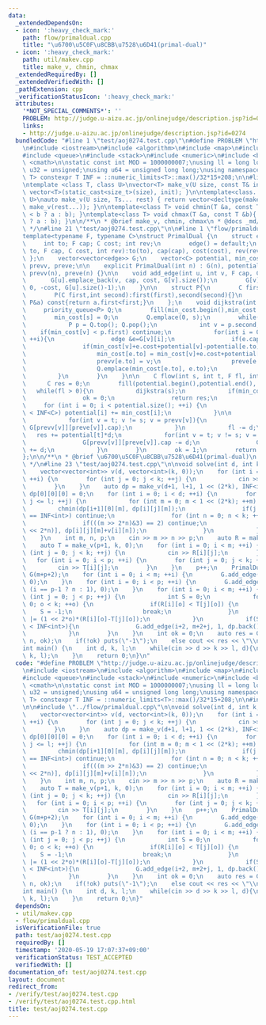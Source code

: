 ```yaml
---
data:
  _extendedDependsOn:
  - icon: ':heavy_check_mark:'
    path: flow/primaldual.cpp
    title: "\u6700\u5C0F\u8CBB\u7528\u6D41(primal-dual)"
  - icon: ':heavy_check_mark:'
    path: util/makev.cpp
    title: make_v, chmin, chmax
  _extendedRequiredBy: []
  _extendedVerifiedWith: []
  _pathExtension: cpp
  _verificationStatusIcon: ':heavy_check_mark:'
  attributes:
    '*NOT_SPECIAL_COMMENTS*': ''
    PROBLEM: http://judge.u-aizu.ac.jp/onlinejudge/description.jsp?id=0274
    links:
    - http://judge.u-aizu.ac.jp/onlinejudge/description.jsp?id=0274
  bundledCode: "#line 1 \"test/aoj0274.test.cpp\"\n#define PROBLEM \"http://judge.u-aizu.ac.jp/onlinejudge/description.jsp?id=0274\"\
    \n#include <iostream>\n#include <algorithm>\n#include <map>\n#include <set>\n\
    #include <queue>\n#include <stack>\n#include <numeric>\n#include <bitset>\n#include\
    \ <cmath>\n\nstatic const int MOD = 1000000007;\nusing ll = long long;\nusing\
    \ u32 = unsigned;\nusing u64 = unsigned long long;\nusing namespace std;\n\ntemplate<class\
    \ T> constexpr T INF = ::numeric_limits<T>::max()/32*15+208;\n\n#line 1 \"util/makev.cpp\"\
    \ntemplate <class T, class U>\nvector<T> make_v(U size, const T& init){ return\
    \ vector<T>(static_cast<size_t>(size), init); }\n\ntemplate<class... Ts, class\
    \ U>\nauto make_v(U size, Ts... rest) { return vector<decltype(make_v(rest...))>(static_cast<size_t>(size),\
    \ make_v(rest...)); }\n\ntemplate<class T> void chmin(T &a, const T &b){ a = (a\
    \ < b ? a : b); }\ntemplate<class T> void chmax(T &a, const T &b){ a = (a > b\
    \ ? a : b); }\n\n/**\n * @brief make_v, chmin, chmax\n * @docs _md/makev.md\n\
    \ */\n#line 21 \"test/aoj0274.test.cpp\"\n\n#line 1 \"flow/primaldual.cpp\"\n\
    template<typename F, typename C>\nstruct PrimalDual {\n    struct edge {\n   \
    \     int to; F cap; C cost; int rev;\n        edge() = default;\n        edge(int\
    \ to, F cap, C cost, int rev):to(to), cap(cap), cost(cost), rev(rev) {};\n   \
    \ };\n    vector<vector<edge>> G;\n    vector<C> potential, min_cost;\n    vector<int>\
    \ prevv, preve;\n\n    explicit PrimalDual(int n) : G(n), potential(n), min_cost(n),\
    \ prevv(n), preve(n) {}\n\n    void add_edge(int u, int v, F cap, C cost){\n \
    \       G[u].emplace_back(v, cap, cost, G[v].size());\n        G[v].emplace_back(u,\
    \ 0, -cost, G[u].size()-1);\n    }\n\n    struct P{\n        C first; int second;\n\
    \        P(C first,int second):first(first),second(second){}\n        bool operator<(const\
    \ P&a) const{return a.first<first;}\n    };\n    void dijkstra(int s){\n\n   \
    \     priority_queue<P> Q;\n        fill(min_cost.begin(),min_cost.end(), INF<C>);\n\
    \        min_cost[s] = 0;\n        Q.emplace(0, s);\n        while(!Q.empty()){\n\
    \            P p = Q.top(); Q.pop();\n            int v = p.second;\n        \
    \    if(min_cost[v] < p.first) continue;\n            for(int i = 0; i < G[v].size();\
    \ ++i){\n                edge &e=G[v][i];\n                if(e.cap==0) continue;\n\
    \                if(min_cost[v]+e.cost+potential[v]-potential[e.to] < min_cost[e.to]){\n\
    \                    min_cost[e.to] = min_cost[v]+e.cost+potential[v]-potential[e.to];\n\
    \                    prevv[e.to] = v;\n                    preve[e.to] = i;\n\
    \                    Q.emplace(min_cost[e.to], e.to);\n                }\n   \
    \         }\n        }\n    }\n\n    C flow(int s, int t, F fl, int &ok){\n  \
    \      C res = 0;\n        fill(potential.begin(),potential.end(), 0);\n     \
    \   while(fl > 0){\n            dijkstra(s);\n            if(min_cost[t] == INF<C>){\n\
    \                ok = 0;\n                return res;\n            }\n       \
    \     for (int i = 0; i < potential.size(); ++i) {\n                if(min_cost[i]\
    \ < INF<C>) potential[i] += min_cost[i];\n            }\n\n            F d = fl;\n\
    \            for(int v = t; v != s; v = prevv[v]){\n                d = min(d,\
    \ G[prevv[v]][preve[v]].cap);\n            }\n            fl -= d;\n         \
    \   res += potential[t]*d;\n            for(int v = t; v != s; v = prevv[v]){\n\
    \                G[prevv[v]][preve[v]].cap -= d;\n                G[v][G[prevv[v]][preve[v]].rev].cap\
    \ += d;\n            }\n        }\n        ok = 1;\n        return res;\n    }\n\
    };\n\n/**\n * @brief \u6700\u5C0F\u8CBB\u7528\u6D41(primal-dual)\n * @docs _md/primaldual.md\n\
    \ */\n#line 23 \"test/aoj0274.test.cpp\"\n\nvoid solve(int d, int k, int l){\n\
    \    vector<vector<int>> v(d, vector<int>(k, 0));\n    for (int i = 0; i < d;\
    \ ++i) {\n        for (int j = 0; j < k; ++j) {\n            cin >> v[i][j];\n\
    \        }\n    }\n    auto dp = make_v(d+1, l+1, 1 << (2*k), INF<int>);\n   \
    \ dp[0][0][0] = 0;\n    for (int i = 0; i < d; ++i) {\n        for (int j = 0;\
    \ j <= l; ++j) {\n            for (int m = 0; m < 1 << (2*k); ++m) {\n       \
    \         chmin(dp[i+1][0][m], dp[i][j][m]);\n                if(j == l || dp[i][j][m]\
    \ == INF<int>) continue;\n                for (int n = 0; n < k; ++n) {\n    \
    \                if(((m >> 2*n)&3) == 2) continue;\n                    chmin(dp[i][j+1][m+(1\
    \ << 2*n)], dp[i][j][m]+v[i][n]);\n                }\n            }\n        }\n\
    \    }\n    int m, n, p;\n    cin >> m >> n >> p;\n    auto R = make_v(m, k, 0);\n\
    \    auto T = make_v(p+1, k, 0);\n    for (int i = 0; i < m; ++i) {\n        for\
    \ (int j = 0; j < k; ++j) {\n            cin >> R[i][j];\n        }\n    }\n \
    \   for (int i = 0; i < p; ++i) {\n        for (int j = 0; j < k; ++j) {\n   \
    \         cin >> T[i][j];\n        }\n    }\n    p++;\n    PrimalDual<int, int>\
    \ G(m+p+2);\n    for (int i = 0; i < m; ++i) {\n        G.add_edge(0, i+2, 1,\
    \ 0);\n    }\n    for (int i = 0; i < p; ++i) {\n        G.add_edge(m+2+i, 1,\
    \ (i == p-1 ? n : 1), 0);\n    }\n    for (int i = 0; i < m; ++i) {\n        for\
    \ (int j = 0; j < p; ++j) {\n            int S = 0;\n            for (int o =\
    \ 0; o < k; ++o) {\n                if(R[i][o] < T[j][o]) {\n                \
    \    S = -1;\n                    break;\n                }\n                S\
    \ |= (1 << 2*o)*(R[i][o]-T[j][o]);\n            }\n            if(S >= 0 && dp.back()[0][S]\
    \ < INF<int>){\n                G.add_edge(i+2, m+2+j, 1, dp.back()[0][S]);\n\
    \            }\n        }\n    }\n    int ok = 0;\n    auto res = G.flow(0, 1,\
    \ n, ok);\n    if(!ok) puts(\"-1\");\n    else cout << res << \"\\n\";\n}\n\n\
    int main() {\n    int d, k, l;\n    while(cin >> d >> k >> l, d){\n        solve(d,\
    \ k, l);\n    }\n    return 0;\n}\n"
  code: "#define PROBLEM \"http://judge.u-aizu.ac.jp/onlinejudge/description.jsp?id=0274\"\
    \n#include <iostream>\n#include <algorithm>\n#include <map>\n#include <set>\n\
    #include <queue>\n#include <stack>\n#include <numeric>\n#include <bitset>\n#include\
    \ <cmath>\n\nstatic const int MOD = 1000000007;\nusing ll = long long;\nusing\
    \ u32 = unsigned;\nusing u64 = unsigned long long;\nusing namespace std;\n\ntemplate<class\
    \ T> constexpr T INF = ::numeric_limits<T>::max()/32*15+208;\n\n#include \"../util/makev.cpp\"\
    \n\n#include \"../flow/primaldual.cpp\"\n\nvoid solve(int d, int k, int l){\n\
    \    vector<vector<int>> v(d, vector<int>(k, 0));\n    for (int i = 0; i < d;\
    \ ++i) {\n        for (int j = 0; j < k; ++j) {\n            cin >> v[i][j];\n\
    \        }\n    }\n    auto dp = make_v(d+1, l+1, 1 << (2*k), INF<int>);\n   \
    \ dp[0][0][0] = 0;\n    for (int i = 0; i < d; ++i) {\n        for (int j = 0;\
    \ j <= l; ++j) {\n            for (int m = 0; m < 1 << (2*k); ++m) {\n       \
    \         chmin(dp[i+1][0][m], dp[i][j][m]);\n                if(j == l || dp[i][j][m]\
    \ == INF<int>) continue;\n                for (int n = 0; n < k; ++n) {\n    \
    \                if(((m >> 2*n)&3) == 2) continue;\n                    chmin(dp[i][j+1][m+(1\
    \ << 2*n)], dp[i][j][m]+v[i][n]);\n                }\n            }\n        }\n\
    \    }\n    int m, n, p;\n    cin >> m >> n >> p;\n    auto R = make_v(m, k, 0);\n\
    \    auto T = make_v(p+1, k, 0);\n    for (int i = 0; i < m; ++i) {\n        for\
    \ (int j = 0; j < k; ++j) {\n            cin >> R[i][j];\n        }\n    }\n \
    \   for (int i = 0; i < p; ++i) {\n        for (int j = 0; j < k; ++j) {\n   \
    \         cin >> T[i][j];\n        }\n    }\n    p++;\n    PrimalDual<int, int>\
    \ G(m+p+2);\n    for (int i = 0; i < m; ++i) {\n        G.add_edge(0, i+2, 1,\
    \ 0);\n    }\n    for (int i = 0; i < p; ++i) {\n        G.add_edge(m+2+i, 1,\
    \ (i == p-1 ? n : 1), 0);\n    }\n    for (int i = 0; i < m; ++i) {\n        for\
    \ (int j = 0; j < p; ++j) {\n            int S = 0;\n            for (int o =\
    \ 0; o < k; ++o) {\n                if(R[i][o] < T[j][o]) {\n                \
    \    S = -1;\n                    break;\n                }\n                S\
    \ |= (1 << 2*o)*(R[i][o]-T[j][o]);\n            }\n            if(S >= 0 && dp.back()[0][S]\
    \ < INF<int>){\n                G.add_edge(i+2, m+2+j, 1, dp.back()[0][S]);\n\
    \            }\n        }\n    }\n    int ok = 0;\n    auto res = G.flow(0, 1,\
    \ n, ok);\n    if(!ok) puts(\"-1\");\n    else cout << res << \"\\n\";\n}\n\n\
    int main() {\n    int d, k, l;\n    while(cin >> d >> k >> l, d){\n        solve(d,\
    \ k, l);\n    }\n    return 0;\n}"
  dependsOn:
  - util/makev.cpp
  - flow/primaldual.cpp
  isVerificationFile: true
  path: test/aoj0274.test.cpp
  requiredBy: []
  timestamp: '2020-05-19 17:07:37+09:00'
  verificationStatus: TEST_ACCEPTED
  verifiedWith: []
documentation_of: test/aoj0274.test.cpp
layout: document
redirect_from:
- /verify/test/aoj0274.test.cpp
- /verify/test/aoj0274.test.cpp.html
title: test/aoj0274.test.cpp
---
```

